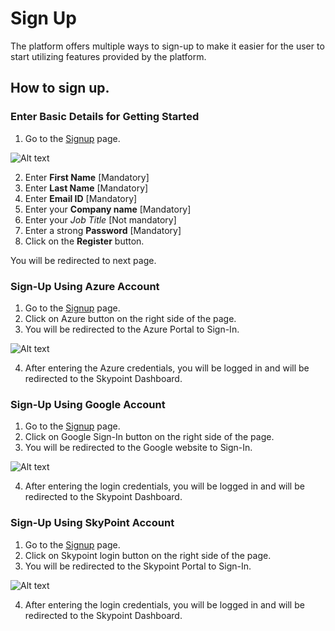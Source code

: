 # Sign Up

The platform offers multiple ways to sign-up to make it easier for the user to start utilizing features provided by the platform. 
## How to sign up.

### Enter Basic Details for Getting Started

1. Go to the [Signup](https://app.skypointcloud.com/signup) page.

![Alt text](https://github.com/skypointcloud/platform/blob/master/docs/doc_snippets/signupwithdetails.PNG?raw=true)

2. Enter **First Name** [Mandatory]
3. Enter **Last Name** [Mandatory]
4. Enter **Email ID** [Mandatory]
5. Enter your **Company name** [Mandatory]
6. Enter your *Job Title* [Not mandatory]
7. Enter a strong **Password** [Mandatory]
8. Click on the **Register** button.

You will be redirected to next page.

### Sign-Up Using Azure Account

1. Go to the [Signup](https://app.skypointcloud.com/signup) page.
2. Click on Azure button on the right side of the page.
3. You will be redirected to the Azure Portal to Sign-In.

![Alt text](https://github.com/skypointcloud/platform/blob/master/docs/doc_snippets/signupwithazure.jpg?raw=true)

4. After entering the Azure credentials, you will be logged in and will be redirected to the Skypoint Dashboard.

### Sign-Up Using Google Account

1. Go to the [Signup](https://app.skypointcloud.com/signup) page.
2. Click on Google Sign-In button on the right side of the page.
3. You will be redirected to the Google website to Sign-In.

![Alt text](https://github.com/skypointcloud/platform/blob/master/docs/doc_snippets/signupwithgoogle.jpg?raw=true)

4. After entering the login credentials, you will be logged in and will be redirected to the Skypoint Dashboard.

### Sign-Up Using SkyPoint Account

1. Go to the [Signup](https://app.skypointcloud.com/signup) page.
2. Click on Skypoint login button on the right side of the page.
3. You will be redirected to the Skypoint Portal to Sign-In.

![Alt text](https://github.com/skypointcloud/platform/blob/master/docs/doc_snippets/signupwithskypoint.jpg?raw=true)

4. After entering the login credentials, you will be logged in and will be redirected to the Skypoint Dashboard.